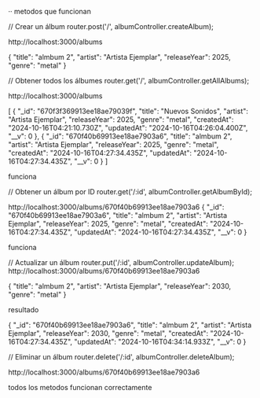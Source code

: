 ·· metodos que funcionan

 
// Crear un álbum
router.post('/', albumController.createAlbum);

http://localhost:3000/albums

{
  "title": "almbum 2",
  "artist": "Artista Ejemplar",
  "releaseYear": 2025,
  "genre": "metal"
}


// Obtener todos los álbumes
router.get('/', albumController.getAllAlbums);

http://localhost:3000/albums

[
  {
    "_id": "670f3f369913ee18ae79039f",
    "title": "Nuevos Sonidos",
    "artist": "Artista Ejemplar",
    "releaseYear": 2025,
    "genre": "metal",
    "createdAt": "2024-10-16T04:21:10.730Z",
    "updatedAt": "2024-10-16T04:26:04.400Z",
    "__v": 0
  },
  {
    "_id": "670f40b69913ee18ae7903a6",
    "title": "almbum 2",
    "artist": "Artista Ejemplar",
    "releaseYear": 2025,
    "genre": "metal",
    "createdAt": "2024-10-16T04:27:34.435Z",
    "updatedAt": "2024-10-16T04:27:34.435Z",
    "__v": 0
  }
]


funciona 




// Obtener un álbum por ID
router.get('/:id', albumController.getAlbumById);

http://localhost:3000/albums/670f40b69913ee18ae7903a6
{
  "_id": "670f40b69913ee18ae7903a6",
  "title": "almbum 2",
  "artist": "Artista Ejemplar",
  "releaseYear": 2025,
  "genre": "metal",
  "createdAt": "2024-10-16T04:27:34.435Z",
  "updatedAt": "2024-10-16T04:27:34.435Z",
  "__v": 0
}

funciona



// Actualizar un álbum
router.put('/:id', albumController.updateAlbum);
http://localhost:3000/albums/670f40b69913ee18ae7903a6

{
  "title": "almbum 2",
  "artist": "Artista Ejemplar",
  "releaseYear": 2030,
  "genre": "metal"
}

resultado

{
  "_id": "670f40b69913ee18ae7903a6",
  "title": "almbum 2",
  "artist": "Artista Ejemplar",
  "releaseYear": 2030,
  "genre": "metal",
  "createdAt": "2024-10-16T04:27:34.435Z",
  "updatedAt": "2024-10-16T04:34:14.933Z",
  "__v": 0
}

// Eliminar un álbum
router.delete('/:id', albumController.deleteAlbum);

http://localhost:3000/albums/670f40b69913ee18ae7903a6




todos los metodos funcionan correctamente 